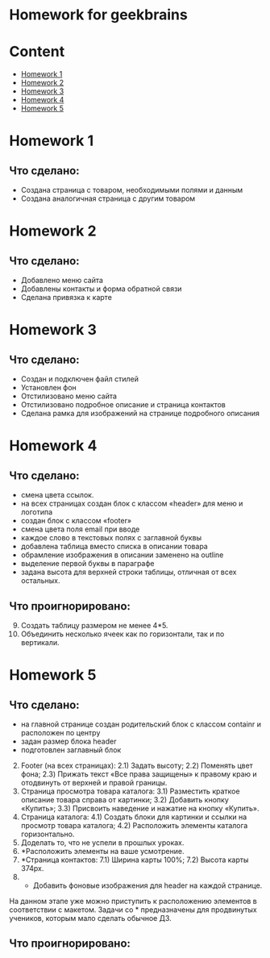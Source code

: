 Homework for geekbrains
=======

# Content
 - [Homework 1](#Homework-1)
 - [Homework 2](#Homework-2)
 - [Homework 3](#Homework-3)
 - [Homework 4](#Homework-4)
 - [Homework 5](#Homework-5)

# Homework 1

## Что сделано:
 - Создана страница с товаром, необходимыми полями и данным
 - Создана аналогичная страница с другим товаром

# Homework 2

## Что сделано:
 - Добавлено меню сайта
 - Добавлены контакты и форма обратной связи
 - Сделана привязка к карте

# Homework 3

## Что сделано:
 - Создан и подключен файл стилей
 - Установлен фон
 - Отстилизовано меню сайта
 - Отстилизовано подробное описание и страница контактов
 - Сделана рамка для изображений на странице подробного описания

# Homework 4

## Что сделано:
 - смена цвета ссылок.
 - на всех страницах создан блок с классом «header» для меню и логотипа
 - создан блок с классом «footer»
 - смена цвета поля email при вводе
 - каждое слово в текстовых полях с заглавной буквы
 - добавлена таблица вместо списка в описании товара
 - обрамление изображения в описании заменено на outline
 - выделение первой буквы в параграфе
 - задана высота для верхней строки таблицы, отличная от всех остальных.

## Что проигнорировано:
 9) Создать таблицу размером не менее 4*5.
 10) Объединить несколько ячеек как по горизонтали, так и по вертикали.

# Homework 5

## Что сделано:
 - на главной странице создан родительский блок с классом containr и расположен по центру
 - задан размер блока header
 - подготовлен заглавный блок
2) Footer (на всех страницах):
2.1) Задать высоту;
2.2) Поменять цвет фона;
2.3) Прижать текст «Все права защищены» к правому краю и отодвинуть от верхней и правой границы.
3) Страница просмотра товара каталога:
3.1) Разместить краткое описание товара справа от картинки;
3.2) Добавить кнопку «Купить»;
3.3) Присвоить наведение и нажатие на кнопку «Купить».
4) Страница каталога:
4.1) Создать блоки для картинки и ссылки на просмотр товара каталога;
4.2) Расположить элементы каталога горизонтально.
5) Доделать то, что не успели в прошлых уроках.
6) *Расположить элементы на ваше усмотрение.
7) *Страница контактов:
7.1) Ширина карты 100%;
7.2) Высота карты 374px.
8) * Добавить фоновые изображения для header на каждой странице.

На данном этапе уже можно приступить к расположению элементов в соответствии с макетом.
Задачи со * предназначены для продвинутых учеников, которым мало сделать обычное ДЗ.

## Что проигнорировано:
